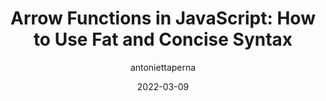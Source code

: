 ---
author: antoniettaperna
date: 2022-03-09
permalink: false
publisher: sitepointdotcom
tags:
  - javascript
target_url: https://www.sitepoint.com/arrow-functions-javascript/
title: "Arrow Functions in JavaScript: How to Use Fat and Concise Syntax"
---